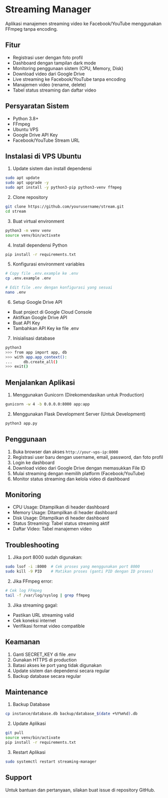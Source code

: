 # Streaming Manager

Aplikasi manajemen streaming video ke Facebook/YouTube menggunakan FFmpeg tanpa encoding.

## Fitur

- Registrasi user dengan foto profil
- Dashboard dengan tampilan dark mode
- Monitoring penggunaan sistem (CPU, Memory, Disk)
- Download video dari Google Drive
- Live streaming ke Facebook/YouTube tanpa encoding
- Manajemen video (rename, delete)
- Tabel status streaming dan daftar video

## Persyaratan Sistem

- Python 3.8+
- FFmpeg
- Ubuntu VPS
- Google Drive API Key
- Facebook/YouTube Stream URL

## Instalasi di VPS Ubuntu

1. Update sistem dan install dependensi
```bash
sudo apt update
sudo apt upgrade -y
sudo apt install -y python3-pip python3-venv ffmpeg
```

2. Clone repository
```bash
git clone https://github.com/yourusername/stream.git
cd stream
```

3. Buat virtual environment
```bash
python3 -m venv venv
source venv/bin/activate
```

4. Install dependensi Python
```bash
pip install -r requirements.txt
```

5. Konfigurasi environment variables
```bash
# Copy file .env.example ke .env
cp .env.example .env

# Edit file .env dengan konfigurasi yang sesuai
nano .env
```

6. Setup Google Drive API
- Buat project di Google Cloud Console
- Aktifkan Google Drive API
- Buat API Key
- Tambahkan API Key ke file .env

7. Inisialisasi database
```bash
python3
>>> from app import app, db
>>> with app.app_context():
...     db.create_all()
>>> exit()
```

## Menjalankan Aplikasi

1. Menggunakan Gunicorn (Direkomendasikan untuk Production)
```bash
gunicorn -w 4 -b 0.0.0.0:8000 app:app
```

2. Menggunakan Flask Development Server (Untuk Development)
```bash
python3 app.py
```

## Penggunaan

1. Buka browser dan akses `http://your-vps-ip:8000`
2. Registrasi user baru dengan username, email, password, dan foto profil
3. Login ke dashboard
4. Download video dari Google Drive dengan memasukkan File ID
5. Mulai streaming dengan memilih platform (Facebook/YouTube)
6. Monitor status streaming dan kelola video di dashboard

## Monitoring

- CPU Usage: Ditampilkan di header dashboard
- Memory Usage: Ditampilkan di header dashboard
- Disk Usage: Ditampilkan di header dashboard
- Status Streaming: Tabel status streaming aktif
- Daftar Video: Tabel manajemen video

## Troubleshooting

1. Jika port 8000 sudah digunakan:
```bash
sudo lsof -i :8000  # Cek proses yang menggunakan port 8000
sudo kill -9 PID    # Matikan proses (ganti PID dengan ID proses)
```

2. Jika FFmpeg error:
```bash
# Cek log FFmpeg
tail -f /var/log/syslog | grep ffmpeg
```

3. Jika streaming gagal:
- Pastikan URL streaming valid
- Cek koneksi internet
- Verifikasi format video compatible

## Keamanan

1. Ganti SECRET_KEY di file .env
2. Gunakan HTTPS di production
3. Batasi akses ke port yang tidak digunakan
4. Update sistem dan dependensi secara regular
5. Backup database secara regular

## Maintenance

1. Backup Database
```bash
cp instance/database.db backup/database_$(date +%Y%m%d).db
```

2. Update Aplikasi
```bash
git pull
source venv/bin/activate
pip install -r requirements.txt
```

3. Restart Aplikasi
```bash
sudo systemctl restart streaming-manager
```

## Support

Untuk bantuan dan pertanyaan, silakan buat issue di repository GitHub.